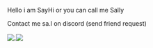 <p>Hello i am SayHi or you can call me Sally</p>
<p>Contact me sa.l on discord (send friend request)</p>
<a href="#">
  <img align="center" src="https://github-readme-stats.vercel.app/api?username=SayHiEveryday&count_private=true&show_icons=true&theme=tokyonight&include_all_commits=true" />
</a>
<a href="#">
  <img align="center" src="https://github-readme-stats.vercel.app/api/top-langs/?username=SayHiEveryday&theme=tokyonight&layout=compact" />
</a>
